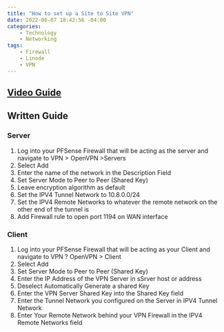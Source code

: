 ```yaml
---
title: "How to set up a Site to Site VPN"
date: 2022-06-07 18:42:56 -04:00
categories:
    - Technology
    - Networking
tags:
    - Firewall
    - Linode
    - VPN
---
```

## [Video Guide](https://youtu.be/-8xt7LUtYH4)

## Written Guide
### Server
1. Log into your PFSense Firewall that will be acting as the server and navigate to VPN > OpenVPN >Servers
2. Select Add
3. Enter the name of the network in the Description Field
4. Set Server Mode to Peer to Peer (Shared Key)
5. Leave encryption algorithm as default
6. Set the IPV4 Tunnel Network to 10.8.0.0/24
7. Set the IPV4 Remote Networks to whatever the remote network on the other end of the tunnel is
8. Add Firewall rule to open port 1194 on WAN interface

### Client
1. Log into your PFSense Firewall that will be acting as your Client and navigate to VPN ? OpenVPN > Client
2. Select Add
3. Set Server Mode to Peer to Peer (Shared Key)
4. Enter the IP Address of the VPN Server in sSrver host or address
5. Deselect Automatically Generate a shared Key
6. Enter the VPN Server Shared Key into the Shared Key field
7. Enter the Tunnel Network you configured on the Server in IPV4 Tunnel Network
8. Enter Your Remote Network behind your VPN Firewall in the IPV4 Remote Networks field